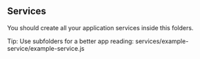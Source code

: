 ## Services

You should create all your application services inside this folders.

Tip: Use subfolders for a better app reading: services/example-service/example-service.js
